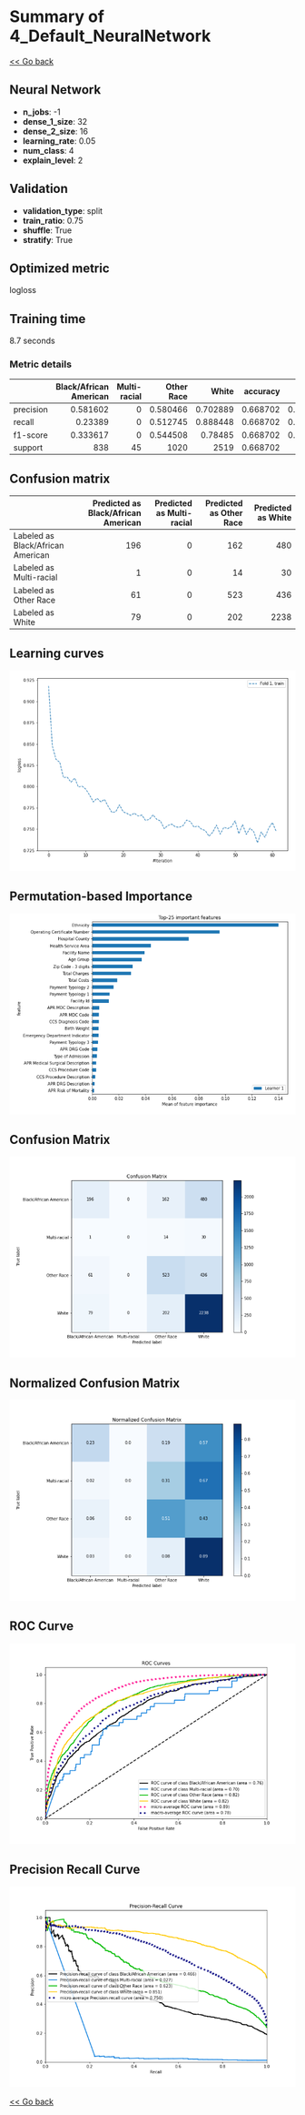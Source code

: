 # Summary of 4_Default_NeuralNetwork

[<< Go back](../README.md)


## Neural Network
- **n_jobs**: -1
- **dense_1_size**: 32
- **dense_2_size**: 16
- **learning_rate**: 0.05
- **num_class**: 4
- **explain_level**: 2

## Validation
 - **validation_type**: split
 - **train_ratio**: 0.75
 - **shuffle**: True
 - **stratify**: True

## Optimized metric
logloss

## Training time

8.7 seconds

### Metric details
|           |   Black/African American |   Multi-racial |   Other Race |       White |   accuracy |   macro avg |   weighted avg |   logloss |
|:----------|-------------------------:|---------------:|-------------:|------------:|-----------:|------------:|---------------:|----------:|
| precision |                 0.581602 |              0 |     0.580466 |    0.702889 |   0.668702 |    0.466239 |       0.644513 |  0.795246 |
| recall    |                 0.23389  |              0 |     0.512745 |    0.888448 |   0.668702 |    0.408771 |       0.668702 |  0.795246 |
| f1-score  |                 0.333617 |              0 |     0.544508 |    0.78485  |   0.668702 |    0.415744 |       0.635913 |  0.795246 |
| support   |               838        |             45 |  1020        | 2519        |   0.668702 | 4422        |    4422        |  0.795246 |


## Confusion matrix
|                                   |   Predicted as Black/African American |   Predicted as Multi-racial |   Predicted as Other Race |   Predicted as White |
|:----------------------------------|--------------------------------------:|----------------------------:|--------------------------:|---------------------:|
| Labeled as Black/African American |                                   196 |                           0 |                       162 |                  480 |
| Labeled as Multi-racial           |                                     1 |                           0 |                        14 |                   30 |
| Labeled as Other Race             |                                    61 |                           0 |                       523 |                  436 |
| Labeled as White                  |                                    79 |                           0 |                       202 |                 2238 |

## Learning curves
![Learning curves](learning_curves.png)

## Permutation-based Importance
![Permutation-based Importance](permutation_importance.png)
## Confusion Matrix

![Confusion Matrix](confusion_matrix.png)


## Normalized Confusion Matrix

![Normalized Confusion Matrix](confusion_matrix_normalized.png)


## ROC Curve

![ROC Curve](roc_curve.png)


## Precision Recall Curve

![Precision Recall Curve](precision_recall_curve.png)



[<< Go back](../README.md)
